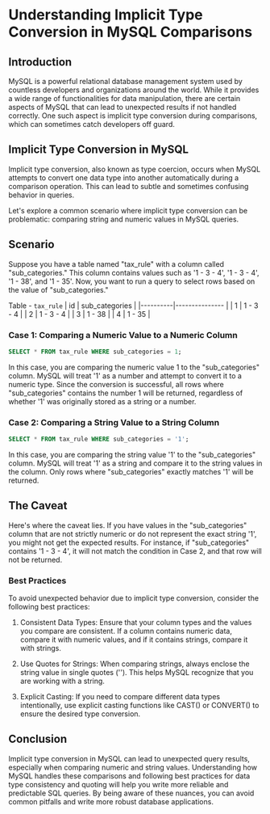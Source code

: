 # Understanding Implicit Type Conversion in MySQL Comparisons

## Introduction

MySQL is a powerful relational database management system used by countless developers and organizations around the world. While it provides a wide range of functionalities for data manipulation, there are certain aspects of MySQL that can lead to unexpected results if not handled correctly. One such aspect is implicit type conversion during comparisons, which can sometimes catch developers off guard.

## Implicit Type Conversion in MySQL

Implicit type conversion, also known as type coercion, occurs when MySQL attempts to convert one data type into another automatically during a comparison operation. This can lead to subtle and sometimes confusing behavior in queries.

Let's explore a common scenario where implicit type conversion can be problematic: comparing string and numeric values in MySQL queries.

## Scenario

Suppose you have a table named "tax_rule" with a column called "sub_categories." This column contains values such as '1 - 3 - 4', '1 - 3 - 4', '1 - 38', and '1 - 35'. Now, you want to run a query to select rows based on the value of "sub_categories."

Table - `tax_rule`
| id       | sub_categories |
|----------|--------------- |
| 1        | 1 - 3 - 4     |
| 2        | 1 - 3 - 4     |
| 3        | 1 - 38        |
| 4        | 1 - 35        |


### Case 1: Comparing a Numeric Value to a Numeric Column

```sql
SELECT * FROM tax_rule WHERE sub_categories = 1;
```
In this case, you are comparing the numeric value 1 to the "sub_categories" column. MySQL will treat '1' as a number and attempt to convert it to a numeric type. Since the conversion is successful, all rows where "sub_categories" contains the number 1 will be returned, regardless of whether '1' was originally stored as a string or a number.

### Case 2: Comparing a String Value to a String Column

```sql
SELECT * FROM tax_rule WHERE sub_categories = '1';
```

In this case, you are comparing the string value '1' to the "sub_categories" column. MySQL will treat '1' as a string and compare it to the string values in the column. Only rows where "sub_categories" exactly matches '1' will be returned.

## The Caveat

Here's where the caveat lies. If you have values in the "sub_categories" column that are not strictly numeric or do not represent the exact string '1', you might not get the expected results. For instance, if "sub_categories" contains '1 - 3 - 4', it will not match the condition in Case 2, and that row will not be returned.

### Best Practices
To avoid unexpected behavior due to implicit type conversion, consider the following best practices:

1. Consistent Data Types: Ensure that your column types and the values you compare are consistent. If a column contains numeric data, compare it with numeric values, and if it contains strings, compare it with strings.

2. Use Quotes for Strings: When comparing strings, always enclose the string value in single quotes (''). This helps MySQL recognize that you are working with a string.

3. Explicit Casting: If you need to compare different data types intentionally, use explicit casting functions like CAST() or CONVERT() to ensure the desired type conversion.

## Conclusion
Implicit type conversion in MySQL can lead to unexpected query results, especially when comparing numeric and string values. Understanding how MySQL handles these comparisons and following best practices for data type consistency and quoting will help you write more reliable and predictable SQL queries. By being aware of these nuances, you can avoid common pitfalls and write more robust database applications.
